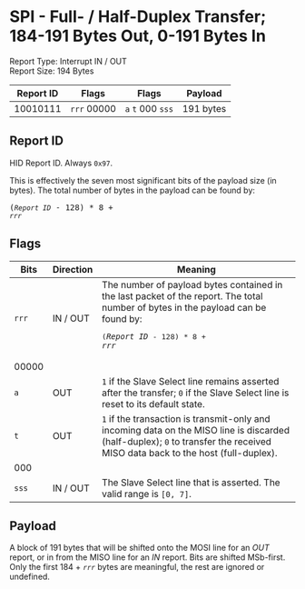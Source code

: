 
# SPI - Full- / Half-Duplex Transfer; 184-191 Bytes Out, 0-191 Bytes In
Report Type: Interrupt IN / OUT<br />
Report Size: 194 Bytes

| Report ID | Flags | Flags | Payload |
|-----------|-------|-------|---------|
| 10010111 | `rrr`&nbsp;00000 | `a`&nbsp;`t`&nbsp;000&nbsp;`sss` | 191 bytes |

## Report ID
HID Report ID.  Always `0x97`.

This is effectively the seven most significant bits of the payload size (in bytes).  The total number of bytes in the payload can be found by: <pre>(*`Report ID`* - 128) * 8 + *`rrr`*</pre>

## Flags
| Bits  | Direction | Meaning |
|-------|-----------|---------|
| `rrr` | IN / OUT  | The number of payload bytes contained in the last packet of the report.  The total number of bytes in the payload can be found by: <pre>(*`Report ID`* - 128) * 8 + *`rrr`*</pre> |
| 00000 |          |                                                                       |
| `a`   | OUT      | `1` if the Slave Select line remains asserted after the transfer; `0` if the Slave Select line is reset to its default state. |
| `t`   | OUT      | `1` if the transaction is transmit-only and incoming data on the MISO line is discarded (half-duplex); `0` to transfer the received MISO data back to the host (full-duplex). |
| 000   |          |                                                                       |
| `sss` | IN / OUT | The Slave Select line that is asserted.  The valid range is `[0, 7]`. |

## Payload
A block of 191 bytes that will be shifted onto the MOSI line for an *OUT* report, or in from the MISO line for an *IN* report.  Bits are shifted MSb-first.  Only the first 184 + *`rrr`* bytes are meaningful, the rest are ignored or undefined.
